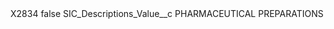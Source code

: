 <?xml version="1.0" encoding="UTF-8"?>
<CustomMetadata xmlns="http://soap.sforce.com/2006/04/metadata" xmlns:xsi="http://www.w3.org/2001/XMLSchema-instance" xmlns:xsd="http://www.w3.org/2001/XMLSchema">
    <label>X2834</label>
    <protected>false</protected>
    <values>
        <field>SIC_Descriptions_Value__c</field>
        <value xsi:type="xsd:string">PHARMACEUTICAL PREPARATIONS</value>
    </values>
</CustomMetadata>
